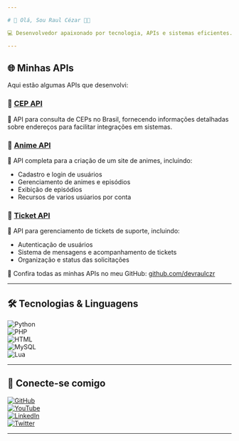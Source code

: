 ```yaml
---

# 🚀 Olá, Sou Raul Cézar 👋🏼  

💻 Desenvolvedor apaixonado por tecnologia, APIs e sistemas eficientes. Sempre buscando aprender e compartilhar conhecimento!  

---
```


## 🌐 Minhas APIs  

Aqui estão algumas APIs que desenvolvi:  

### 🔹 [CEP API](https://github.com/devraulczr/cep_api)  
📍 API para consulta de CEPs no Brasil, fornecendo informações detalhadas sobre endereços para facilitar integrações em sistemas.  

### 🔹 [Anime API](https://github.com/devraulczr/anime_api)  
🎥 API completa para a criação de um site de animes, incluindo:  
- Cadastro e login de usuários  
- Gerenciamento de animes e episódios  
- Exibição de episódios  
- Recursos de varios usúarios por conta

### 🔹 [Ticket API](https://github.com/devraulczr/ticket_api)  
🎫 API para gerenciamento de tickets de suporte, incluindo:  
- Autenticação de usuários  
- Sistema de mensagens e acompanhamento de tickets  
- Organização e status das solicitações  

🔗 Confira todas as minhas APIs no meu GitHub: [github.com/devraulczr](https://github.com/devraulczr/)  

---

## 🛠️ Tecnologias & Linguagens  

![Python](https://img.shields.io/badge/Python-14354C?style=for-the-badge&logo=python&logoColor=white)  
![PHP](https://img.shields.io/badge/PHP-777BB4?style=for-the-badge&logo=php&logoColor=white)  
![HTML](https://img.shields.io/badge/HTML-239120?style=for-the-badge&logo=html5&logoColor=white)  
![MySQL](https://img.shields.io/badge/MySQL-00000F?style=for-the-badge&logo=mysql&logoColor=white)  
![Lua](https://img.shields.io/badge/Lua-2C2D72?style=for-the-badge&logo=lua&logoColor=white)  

---

## 🔗 Conecte-se comigo  

[![GitHub](https://img.shields.io/badge/GitHub-100000?style=for-the-badge&logo=github&logoColor=white)](https://github.com/devraulczr/)  
[![YouTube](https://img.shields.io/badge/YouTube-FF0000?style=for-the-badge&logo=youtube&logoColor=white)](https://youtube.com/)  
[![LinkedIn](https://img.shields.io/badge/LinkedIn-0077B5?style=for-the-badge&logo=linkedin&logoColor=white)](https://linkedin.com/)  
[![Twitter](https://img.shields.io/badge/Twitter-1DA1F2?style=for-the-badge&logo=twitter&logoColor=white)](https://twitter.com/)  

---
